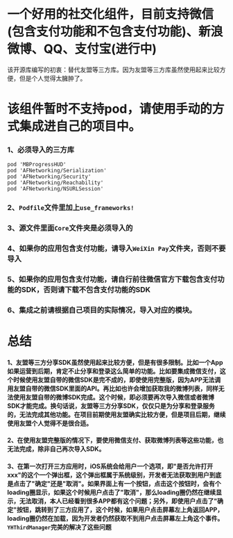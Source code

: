 # 一个好用的社交化组件，目前支持微信(包含支付功能和不包含支付功能)、新浪微博、QQ、支付宝(进行中)

该开源库编写的初衷：替代友盟等三方库。因为友盟等三方库虽然使用起来比较方便，但是个人觉得太臃肿了。


# 该组件暂时不支持pod，请使用手动的方式集成进自己的项目中。

### 1、必须导入的三方库

```
pod 'MBProgressHUD'
pod 'AFNetworking/Serialization'
pod 'AFNetworking/Security'
pod 'AFNetworking/Reachability'
pod 'AFNetworking/NSURLSession'
```

### 2、`Podfile`文件里加上`use_frameworks!`
### 3、源文件里面`Core`文件夹是必须导入的
### 4、如果你的应用包含支付功能，请导入`WeiXin Pay`文件夹，否则不要导入
### 5、如果你的应用包含支付功能，请自行前往微信官方下载包含支付功能的SDK，否则请下载不包含支付功能的SDK
### 6、集成之前请根据自己项目的实际情况，导入对应的模块。

# 总结
#### 1、友盟等三方分享SDK虽然使用起来比较方便，但是有很多限制。比如一个App如果运营到后期，肯定不止分享和登录这么简单的功能。比如要集成微信支付，这个时候使用友盟自带的微信SDK是完不成的，即使使用完整版，因为APP无法调用友盟自带的微信SDK里面的API。再比如也许会增加获取我的微博列表，同样无法使用友盟自带的微博SDK完成。这个时候，即必须要再次导入微信或者微博SDK才能完成。换句话说，友盟等三方分享SDK，仅仅只是为分享和登录服务的，无法完成其他功能。在项目前期使用友盟确实比较方便，但是项目后期，继续使用友盟个人觉得不是很合适。
#### 2、在使用友盟完整版的情况下，要使用微信支付、获取微博列表等这些功能，也无法完成，除非自己再次导入SDK。
#### 3、在第一次打开三方应用时，iOS系统会给用户一个选项，即"是否允许打开xxx"的这个一个弹出框，这个弹出框属于系统级别，开发者无法获取到用户到底是点击了"确定"还是"取消"。如果界面上有一个按钮，点击这个按钮时，会有个loading圈显示，如果这个时候用户点击了"取消"，那么loading圈仍然在继续显示，无法取消，本人已经看到很多APP都有这个问题；另外，即使用户点击了"确定"按钮，跳转到了三方应用了，这个时候，如果用户点击屏幕左上角返回APP，loading圈仍然在加载，因为开发者仍然获取不到用户点击屏幕左上角这个事件。`YHThirdManager`完美的解决了这些问题








